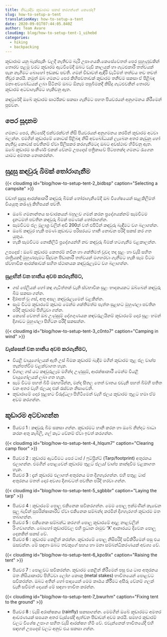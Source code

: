 ```yaml
---
title: නිවැරදිව කූඩාරාම සකස් කරගන්නේ කෙසේද?
slug: how-to-setup-a-tent
translationKey: how-to-setup-a-tent
date: 2020-09-01T07:44:05.840Z
author: Team Avare
cloudimg: blog/how-to-setup-tent-1_uihebd
categories:
  - hiking
  - backpacking
---
```

කූඩාරාම යනු බැක්පැකිං වලදී නැතිවම බැරි උපාංගයකි.කෙසේවෙතත් පෙර පුහුණුවකින් තොරව පළමු වරට කූඩාරම ඇටවීමේදී ඔබට වැඩි කාලයක් හා ගැටළුකාරී තත්වයක් පැන නැගීමට බොහෝ ඉඩකඩ පවතී. ගමන් විඩාවත් ඇඳිරි වැටීමත් තත්වය තව තවත් තීවුර කරයි. නමුත් ඔබ ගමනට පෙර කිහිපවතාවක් කූඩාරම තනිවම සකසා ඒ පිළිබඳ මනා අවබෝධයක් ලබා සිටීනම් ඔබට ඕනෑම පසුබිමකදී කිසිදු ගැටළුවකින් තොරව කූඩාරම අටවාගැනීමට හැකිවනු ඇත.

කඳවුරේදී ඔබේ කූඩාරම සාර්ථ්කව සකසා ගැනීමට පහත පියවරයන් අනුගමනය කිරීමෙන් පුළුවන.

## පෙර සූදානම

ගමනට පෙර, නිවසේදී එක්වරක්වත් නිසි පියවරයන් අනුගමනය කරමින් කූඩාරම අටවා බලන්න. එමගින් කූඩාරමේ කොටස් පිළිබඳ නිසි අවබෝධයක් ලැබෙන අතර කැඩුනු හෝ නැතිවූ කොටස් පවතීනම් ඒවා
පිලිසකර කරගැනීමටද ඔබට අවස්ථාව හිමිවනු ඇත. ඔබේ කූඩාරම සංකීර්ණ එකක් වේනම් උපදෙස් පත්‍රිකාවේ පිටපතක්ද ගමනට රැගෙන යාමට අමතක නොකරන්න.

## සුදුසු කඳවුරු බිමක් තෝරාගැනීම

{{< cloudimg id="blog/how-to-setup-tent-2_bidbsp" caption="Selecting a campsite" >}}

වඩාත් සුදුසු ආරක්ෂාකරී කඳවුරු බිමක් තෝරාගැනීමේදී ඔබ විශේෂයෙන් සැළකිලිමත් වියයුතු කරැණු කිහිපයක් පවතී.

* ඔබේ ගමනාන්තය සංචාරකයන් බහුලව ගමන් කරන ප්‍රදේශයක්නම් සෑමවිටම දැනටමත් පවතින කඳවුරු බිමක් පමණක් තෝරාගන්න.
* සෑමවිටම ජල මූලාශ්‍ර වලින් අඩි 200ක් වත් එපිටින් කඳවුරු බැඳීමට වග බලාගන්න.
* ඔබේ කඳවුර හැකි පමණ කුඩාවට පරිසරයට හානි නොවන පරිදි සකස් කර ගත යුතුය.
* හැකි සෑමවිටම නොකිලිටි ප්‍රදේශයන්හි නව කඳවුරු බිමක් හටගැනීම වළකාලන්න.

උපදෙස් : ඔබේ කූඩාරම කෙතරම් නවීන හා ශක්තිමත් වුවද තද සුළං හා වැසි සහිත රාත්‍රියකදී මුහුණපෑමට සිදුවන පීඩාකාරී තත්වයන් මගහරවා ගැනීමට හැකි සෑම විටම ස්වභාවික ආරක්ෂාවක් සහිත ස්ථානයක කඳවුරුලෑමට වග බලාගන්න.

### සුළඟින් වන හානිය අවම කරගැනීමට,

* ගස් පේලියක් හෝ කඳු ගැටිත්තක් වැනි ස්වභාවික සුළං භාදකයකට ඔබ්බෙන් කඳවුරු බිම සකසා ගන්න.
* දිරාපත් වූ ගස්, අතු අසල කඳවුරුලෑමෙන් වළකින්න.
* සෑම විටම කූඩාරමේ කුඩාම මෙන්ම ශක්තිමත්ම පැත්ත සුළඟට මුහුණලා පවතින පරිදි කූඩාරම පිහිටුවා ගන්න.
* කෙසේ වෙතත් ඔබ උණුසුම් දේශගුණයක කඳවරුලයිනම් කූඩාරමේ දොර සුළං හමන් දිශාවට මුහුණලා පිහිටන පරීදි සකසන්න.

{{< cloudimg id="blog/how-to-setup-tent-3_c0nto7" caption="Camping in wind" >}}

### වැස්සෙන් වන හානිය අවම කරගැනීමට,

* වියළි වායුගෝලයක් ඇති උස් බිමක කූඩාරම් බැඳීම මගින් කූඩාරම තුළ ජල වාශ්ප තැන්පත්වීම වළක්වාගත හැක.
* විශාල ගස් යට කඳවුරුලෑම මගින්ද උණුසුම්, ආරක්ෂාකාරී මෙන්ම වියළි වායුගෝලයක් ලබා ගත හැක.
* සෑම විටම පහත් බිමි මඟහරින්න, මන්ද සීතල තෙත් වාතය එවැනි පහත් බිම්හි පතිත වන අතර වැහි ජලයද එක් රැස්වන නිසාවෙනි.
* කූඩාරාමේ දොර සුළඟට විරුද්ධලා පිහිටීමෙන් වැහි ජලය කූඩාරම තුළට හමා ඒම අවම කරගන්න.

## කූඩාරම අටවාගන්න

* පියවර 1 : කඳවුරු බිම සකසා ගන්න. කූඩාරමට හානි කරන හා ඔබේ නින්දට බාධා කරන අතු කැබිලි, ගල් කැට වේනම් ඒවා ඉවත් කරගන්න.

{{< cloudimg id="blog/how-to-setup-tent-4_hlqum7" caption="Clearing camp floor" >}}

* පියවර 2 : කූඩාරම ඇටවීමට පෙර ටාප් / ෆූට්ප්‍රින්ට් (Tarp/footprint) අතුරනය එලාගන්න. එමගින් පොළවෙන් කූඩාරම තුළට ජලය/ වාශ්ප කාන්දුවීම වළකාගත හැක.
* පියවර 3 : දැන් කූඩාරම එලාගත් අතුරනය මත දිගහැරගන්න. එහි පතුළ ටාප් අතුරනය මතත් දොර අවශ්‍ය දිශාවටත් පවතින පරිදි හරවා ගන්න.

{{< cloudimg id="blog/how-to-setup-tent-5_sgbbbr" caption="Laying the tarp" >}}

* පියවර 4 : කූඩාරමේ පොලු එකිනෙක සවිකරගන්න. මෙම පොලු ඉක්මණින් කැඩෙන සුලු බැවින් සුපරික්ෂාකාරීව ඒවා එකිනෙක සම්බන්ද කරමින් දිගහැරගත් කූඩාරම මත තබාගන්න.
* පියවර 5 : එකිනෙක සම්බන්ධ කරගත් පොලු කූඩාරමේ අදාළ නාළවලින් රිංගවාගන්න. බොහෝ කූඩාරම්වල එහි ප්‍රධාන රාමුව ‘X’ ආකාරයට දිවෙන පොලු දෙකකින් සකස් වේ.
* පියවර 6 : කූඩාරම කෙළින් කරන්න. කූඩාරමේ පොලු නිසිපරිදි සවිකිරීමෙන් පසු එය ඔසවන්න. මේ සඳහා ඔබට තවකුගේ සහය හා මනා සම්බන්ධීකරණයක් අවශ්‍ය වේ.

{{< cloudimg id="blog/how-to-setup-tent-6_kpo9ix" caption="Raising the tent" >}}

* පියවර 7 : පොළවට සවිකරන්න. කූඩාරම කෙළින් කිරීමෙන් පසු එය ටාප අතුරනය මත නිසියාකාරව පිහිටවා ලෝහ කොකු (metal stakes) භාවිතයෙන් පොළවට සවිකරන්න. ඔබට අතින් හෝ පාදයෙන් මෙම කාර්‍යය කීර්‍රීමට අසීරු වේනම් ගලක් වැනි සවිමත් දෙයක් මේ සඳහා භාවිත කරන්න.

{{< cloudimg id="blog/how-to-setup-tent-7_bwurhm" caption="Fixing tent to the ground" >}}

* පියවර 8 : වැසි අරාක්ෂකය (rainfly) සකසාගන්න. මෙමගින් ඔබේ කූඩාරමට අමතර ආවරණයක් සපයන අතර වැස්සේදී ඇත්වන පීඩාවන් අවම කරයි. සමහර කූඩාරම් වලට විශේෂ උපාංග සහිත වැසි ආරක්ෂහ හිමි වේ. එවැන්නෙක් භාවිතයේදී එහි සඳහන් උපදෙස් වලට අනුව එය සකසා ගන්න.